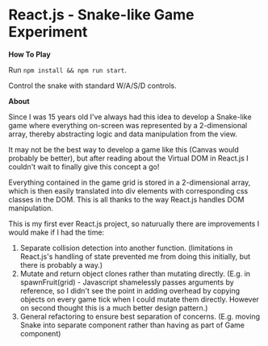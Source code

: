# React.js - Snake-like Game Experiment

**How To Play**

Run `npm install && npm run start`.

Control the snake with standard W/A/S/D controls.

**About**

Since I was 15 years old I've always had this idea to develop a Snake-like game where everything on-screen was represented by a 2-dimensional array, thereby abstracting logic and data manipulation from the view.

It may not be the best way to develop a game like this (Canvas would probably be better), but after reading about the Virtual DOM in React.js I couldn't wait to finally give this concept a go!

Everything contained in the game grid is stored in a 2-dimensional array, which is then easily translated into div elements with corresponding css classes in the DOM. This is all thanks to the way React.js handles DOM manipulation.

This is my first ever React.js project, so naturually there are improvements I would make if I had the time:

1. Separate collision detection into another function. (limitations in React.js's handling of state prevented me from doing this initially, but there is probably a way.)
2. Mutate and return object clones rather than mutating directly. (E.g. in spawnFruit(grid) - Javascript shamelessly passes arguments by reference, so I didn't see the point in adding overhead by copying objects on every game tick when I could mutate them directly. However on second thought this is a much better design pattern.)
3. General refactoring to ensure best separation of concerns. (E.g. moving Snake into separate component rather than having as part of Game component)